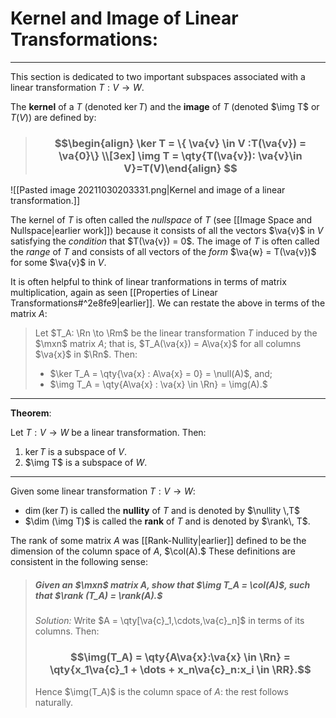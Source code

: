 # Kernel and Image of Linear Transformations:
***

This section is dedicated to two important subspaces associated with a linear transformation $T: V \to W$. 


The **kernel** of a $T$ (denoted $\ker T$)	and the **image** of $T$ (denoted $\img T$ or $T(V)$) are defined by:

> ### $$\begin{align} \ker T  = \{ \va{v} \in V :T(\va{v}) = \va{0}\} \\[3ex] \img T = \qty{T(\va{v}): \va{v}\in V}=T(V)\end{align} $$

![[Pasted image 20211030203331.png|Kernel and image of a linear transformation.]]

The kernel of $T$ is often called the *nullspace* of $T$ (see [[Image Space and Nullspace|earlier work]]) because it consists of all the vectors $\va{v}$ in $V$ satisfying the *condition* that $T(\va{v}) = 0$. The image of $T$ is often called the *range* of $T$ and consists of all vectors of the *form* $\va{w} = T(\va{v})$ for some $\va{v}$ in $V$. 


It is often helpful to think of linear tranformations in terms of matrix multiplication, again as seen [[Properties of Linear Transformations#^2e8fe9|earlier]]. We can restate the above in terms of the matrix $A$:

> Let $T_A: \Rn \to \Rm$ be the linear transformation $T$ induced by the $\mxn$ matrix $A$; that is, $T_A(\va{x}) = A\va{x}$ for all columns $\va{x}$ in $\Rn$. Then:
> - $\ker T_A = \qty{\va{x} : A\va{x} = 0} = \null(A)$, and;
> - $\img T_A = \qty{A\va{x} : \va{x} \in \Rn} = \img(A).$
***

**Theorem**:

Let $T: V\to W$ be a linear transformation. Then:

1. $\ker T$ is a subspace of $V$.
2. $\img T$ is a subspace of $W$.

***

Given some linear transformation  $T: V\to W$:

- $\dim (\ker T)$ is called the **nullity** of $T$ and is denoted by $\nullity \,T$
- $\dim (\img T)$ is called the **rank** of $T$ and is denoted by $\rank\, T$.


The rank of some matrix $A$ was [[Rank-Nullity|earlier]] defined to be the dimension of the column space of $A$, $\col(A).$ These definitions are consistent in the following sense:

> ##### Given an $\mxn$ matrix $A$, show that $\img T_A = \col(A)$, such that $\rank (T_A) = \rank(A).$
> *Solution:* 
> Write $A = \qty[\va{c}_1,\cdots,\va{c}_n]$ in terms of its columns. Then:
> ### $$\img(T_A) = \qty{A\va{x}:\va{x} \in \Rn} = \qty{x_1\va{c}_1 + \dots + x_n\va{c}_n:x_i \in \RR}.$$ 
> Hence $\img(T_A)$ is the column space of $A$: the rest follows naturally.

